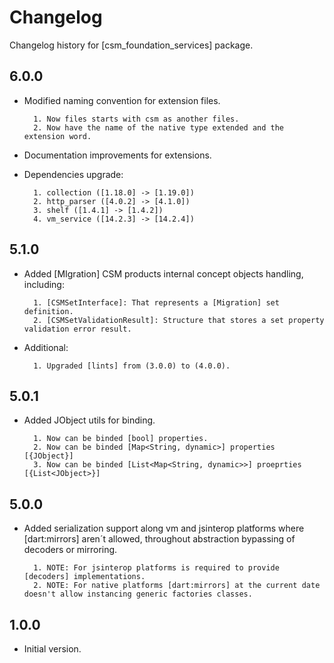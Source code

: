 # Changelog

Changelog history for [csm_foundation_services] package.

## 6.0.0

- Modified naming convention for extension files.

        1. Now files starts with csm as another files.
        2. Now have the name of the native type extended and the extension word.

- Documentation improvements for extensions.

- Dependencies upgrade:

        1. collection ([1.18.0] -> [1.19.0])
        2. http_parser ([4.0.2] -> [4.1.0])
        3. shelf ([1.4.1] -> [1.4.2])
        4. vm_service ([14.2.3] -> [14.2.4]) 

## 5.1.0

- Added [MIgration] CSM products internal concept objects handling, including:

        1. [CSMSetInterface]: That represents a [Migration] set definition.
        2. [CSMSetValidationResult]: Structure that stores a set property validation error result.

- Additional:

        1. Upgraded [lints] from (3.0.0) to (4.0.0).

## 5.0.1

- Added JObject utils for binding.

        1. Now can be binded [bool] properties.
        2. Now can be binded [Map<String, dynamic>] properties [{JObject}]
        3. Now can be binded [List<Map<String, dynamic>>] proeprties [{List<JObject>}]

## 5.0.0

- Added serialization support along vm and jsinterop platforms where [dart:mirrors] aren´t allowed,
throughout abstraction bypassing of decoders or mirroring.

        1. NOTE: For jsinterop platforms is required to provide [decoders] implementations.
        2. NOTE: For native platforms [dart:mirrors] at the current date doesn't allow instancing generic factories classes.

## 1.0.0

- Initial version.
